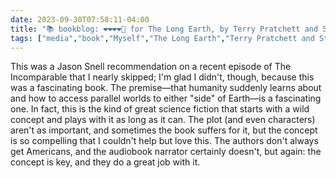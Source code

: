 ```yaml
---
date: 2023-09-30T07:58:11-04:00
title: "📚 bookblog: ❤️❤️❤️❤️🖤 for The Long Earth, by Terry Pratchett and Stephen Baxter"
tags: ["media","book","Myself","The Long Earth","Terry Pratchett and Stephen Baxter","Terry Pratchett","Stephen Baxter","science fiction","audiobook","abundance","Jason Snell","The Incomparable","podcast"]
---
```


This was a Jason Snell recommendation on a recent episode of The Incomparable that I nearly skipped; I'm glad I didn't, though, because this was a fascinating book. The premise—that humanity suddenly learns about and how to access parallel worlds to either "side" of Earth—is a fascinating one. In fact, this is the kind of great science fiction that starts with a wild concept and plays with it as long as it can. The plot (and even characters) aren't as important, and sometimes the book suffers for it, but the concept is so compelling that I couldn't help but love this. The authors don't always get Americans, and the audiobook narrator certainly doesn't, but again: the concept is key, and they do a great job with it.